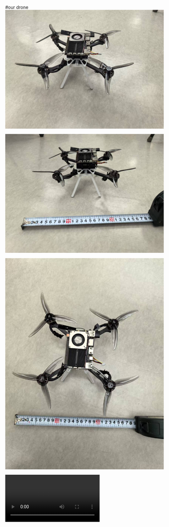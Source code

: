 #our drone
![our drone1](/drone1.jpg)

![our drone2](/drone2.jpg)

![our drone3](/drone3.jpg)

![show1](/show.mp4)
